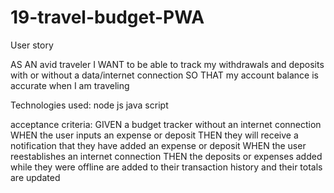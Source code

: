 # 19-travel-budget-PWA

User story

AS AN avid traveler
I WANT to be able to track my withdrawals and deposits with or without a data/internet connection
SO THAT my account balance is accurate when I am traveling 


Technologies used: 
node js
java script 



acceptance criteria: 
GIVEN a budget tracker without an internet connection
WHEN the user inputs an expense or deposit
THEN they will receive a notification that they have added an expense or deposit
WHEN the user reestablishes an internet connection
THEN the deposits or expenses added while they were offline are added to their transaction history and their totals are updated